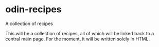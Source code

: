 # odin-recipes
A collection of recipes

This will be a collection of recipes, all of which will be linked back to a central main page.
For the moment, it will be written solely in HTML.
